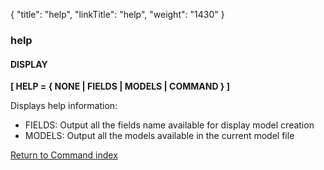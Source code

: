 {
    "title": "help",
    "linkTitle": "help",
    "weight": "1430"
}<span id="help"></span>

### help

#### DISPLAY

****\[ HELP = { NONE
| FIELDS | MODELS | COMMAND } \]****

Displays help information:

- FIELDS: Output all the fields name available
    for display model creation
- MODELS: Output all the models available
    in the current model file

[Return to Command index](../../)
